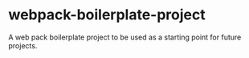 # webpack-boilerplate-project
A web pack boilerplate project to be used as a starting point for future projects.
